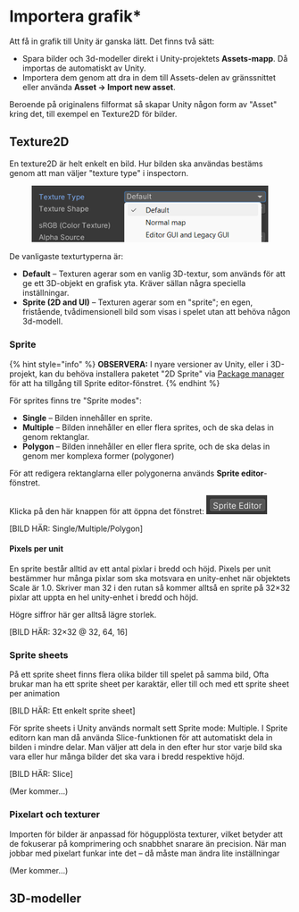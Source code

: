 # Importera grafik\*

Att få in grafik till Unity är ganska lätt. Det finns två sätt:

* Spara bilder och 3d-modeller direkt i Unity-projektets **Assets-mapp**. Då importas de automatiskt av Unity.
* Importera dem genom att dra in dem till Assets-delen av gränssnittet eller använda **Asset → Import new asset**.

Beroende på originalens filformat så skapar Unity någon form av "Asset" kring det, till exempel en Texture2D för bilder.

## Texture2D

En texture2D är helt enkelt en bild. Hur bilden ska användas bestäms genom att man väljer "texture type" i inspectorn.

<figure><img src="../.gitbook/assets/image (4) (1).png" alt=""><figcaption></figcaption></figure>

De vanligaste texturtyperna är:

* **Default** – Texturen agerar som en vanlig 3D-textur, som används för att ge ett 3D-objekt en grafisk yta. Kräver sällan några speciella inställningar.
* **Sprite (2D and UI)** – Texturen agerar som en "sprite"; en egen, fristående, tvådimensionell bild som visas i spelet utan att behöva någon 3d-modell.

### Sprite

{% hint style="info" %}
**OBSERVERA:** I nyare versioner av Unity, eller i 3D-projekt, kan du behöva installera paketet "2D Sprite" via [Package manager](../andra-funktioner/package-manager.md) för att ha tillgång till Sprite editor-fönstret.
{% endhint %}

För sprites finns tre "Sprite modes":

* **Single** – Bilden innehåller en sprite.
* **Multiple** – Bilden innehåller en eller flera sprites, och de ska delas in genom rektanglar.
* **Polygon** – Bilden innehåller en eller flera sprite, och de ska delas in genom mer komplexa former (polygoner)

För att redigera rektanglarna eller polygonerna används **Sprite editor**-fönstret.

Klicka på den här knappen för att öppna det fönstret: ![](<../.gitbook/assets/image (6).png>)

\[BILD HÄR: Single/Multiple/Polygon]

#### Pixels per unit

En sprite består alltid av ett antal pixlar i bredd och höjd. Pixels per unit bestämmer hur många pixlar som ska motsvara en unity-enhet när objektets Scale är 1.0. Skriver man 32 i den rutan så kommer alltså en sprite på 32×32 pixlar att uppta en hel unity-enhet i bredd och höjd.

Högre siffror här ger alltså lägre storlek.

\[BILD HÄR: 32×32 @ 32, 64, 16]

### Sprite sheets

På ett sprite sheet finns flera olika bilder till spelet på samma bild, Ofta brukar man ha ett sprite sheet per karaktär, eller till och med ett sprite sheet per animation

\[BILD HÄR: Ett enkelt sprite sheet]

För sprite sheets i Unity används normalt sett Sprite mode: Multiple. I Sprite editorn kan man då använda Slice-funktionen för att automatiskt dela in bilden i mindre delar. Man väljer att dela in den efter hur stor varje bild ska vara eller hur många bilder det ska vara i bredd respektive höjd.

\[BILD HÄR: Slice]

(Mer kommer…)

### Pixelart och texturer

Importen för bilder är anpassad för högupplösta texturer, vilket betyder att de fokuserar på komprimering och snabbhet snarare än precision. När man jobbar med pixelart funkar inte det – då måste man ändra lite inställningar

(Mer kommer…)

## 3D-modeller
